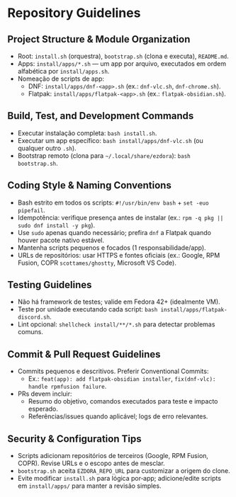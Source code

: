 # Repository Guidelines

## Project Structure & Module Organization
- Root: `install.sh` (orquestra), `bootstrap.sh` (clona e executa), `README.md`.
- Apps: `install/apps/*.sh` — um app por arquivo, executados em ordem alfabética por `install/apps.sh`.
- Nomeação de scripts de app:
  - DNF: `install/apps/dnf-<app>.sh` (ex.: `dnf-vlc.sh`, `dnf-chrome.sh`).
  - Flatpak: `install/apps/flatpak-<app>.sh` (ex.: `flatpak-obsidian.sh`).

## Build, Test, and Development Commands
- Executar instalação completa: `bash install.sh`.
- Executar um app específico: `bash install/apps/dnf-vlc.sh` (ou qualquer outro `.sh`).
- Bootstrap remoto (clona para `~/.local/share/ezdora`): `bash bootstrap.sh`.

## Coding Style & Naming Conventions
- Bash estrito em todos os scripts: `#!/usr/bin/env bash` + `set -euo pipefail`.
- Idempotência: verifique presença antes de instalar (ex.: `rpm -q pkg || sudo dnf install -y pkg`).
- Use `sudo` apenas quando necessário; prefira `dnf` a Flatpak quando houver pacote nativo estável.
- Mantenha scripts pequenos e focados (1 responsabilidade/app).
- URLs de repositórios: usar HTTPS e fontes oficiais (ex.: Google, RPM Fusion, COPR `scottames/ghostty`, Microsoft VS Code).

## Testing Guidelines
- Não há framework de testes; valide em Fedora 42+ (idealmente VM).
- Teste por unidade executando cada script: `bash install/apps/flatpak-discord.sh`.
- Lint opcional: `shellcheck install/**/*.sh` para detectar problemas comuns.

## Commit & Pull Request Guidelines
- Commits pequenos e descritivos. Preferir Conventional Commits:
  - Ex.: `feat(app): add flatpak-obsidian installer`, `fix(dnf-vlc): handle rpmfusion failure`.
- PRs devem incluir:
  - Resumo do objetivo, comandos executados para teste e impacto esperado.
  - Referências/issues quando aplicável; logs de erro relevantes.

## Security & Configuration Tips
- Scripts adicionam repositórios de terceiros (Google, RPM Fusion, COPR). Revise URLs e o escopo antes de mesclar.
- `bootstrap.sh` aceita `EZDORA_REPO_URL` para customizar a origem do clone.
- Evite modificar `install.sh` para lógica por‑app; adicione/edite scripts em `install/apps/` para manter a revisão simples.

